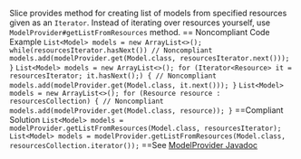 Slice provides method for creating list of models from specified resources given as an ``Iterator``. Instead of iterating over resources yourself, use ``ModelProvider#getListFromResources`` method.
== Noncompliant Code Example
``
List<Model> models = new ArrayList<>();
while(resourcesIterator.hasNext()) // Noncompliant
    models.add(modelProvider.get(Model.class, resourcesIterator.next()));
}
``
``
List<Model> models = new ArrayList<>();
for (Iterator<Resource> it = resourcesIterator; it.hasNext();) { // Noncompliant
    models.add(modelProvider.get(Model.class, it.next()));
}
``
``
List<Model> models = new ArrayList<>();
for (Resource resource : resourcesCollection) { // Noncompliant
    models.add(modelProvider.get(Model.class, resource));
}
``
==Compliant Solution
``
List<Model> models = modelProvider.getListFromResources(Model.class, resourcesIterator);
``
``
List<Model> models = modelProvider.getListFromResources(Model.class, resourcesCollection.iterator());
``
==See
[ModelProvider Javadoc](https://github.com/Cognifide/Slice/blob/master/slice-core-api/src/main/java/com/cognifide/slice/api/provider/ModelProvider.java)